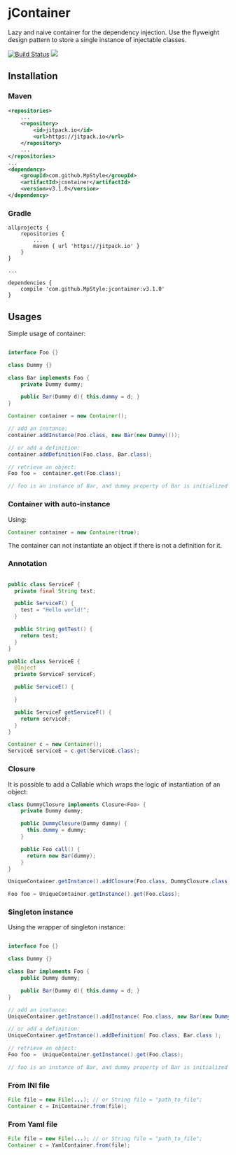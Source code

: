 # jContainer

Lazy and naive container for the dependency injection.
Use the flyweight design pattern to store a single instance of injectable classes.

[![Build Status](https://travis-ci.org/MpStyle/jcontainer.svg?branch=master)](https://travis-ci.org/MpStyle/jcontainer) [![](https://jitpack.io/v/MpStyle/jcontainer.svg)](https://jitpack.io/#MpStyle/jcontainer)

## Installation

### Maven
```xml
<repositories>
    ...
    <repository>
        <id>jitpack.io</id>
        <url>https://jitpack.io</url>
    </repository>
    ...
</repositories>
...
<dependency>
    <groupId>com.github.MpStyle</groupId>
    <artifactId>jcontainer</artifactId>
    <version>v3.1.0</version>
</dependency>
```

### Gradle
```
allprojects {
    repositories {
        ...
        maven { url 'https://jitpack.io' }
    }
}

...

dependencies {
    compile 'com.github.MpStyle:jcontainer:v3.1.0'
}

```

## Usages

Simple usage of container:

```java

interface Foo {}

class Dummy {}

class Bar implements Foo {
    private Dummy dummy;

    public Bar(Dummy d){ this.dummy = d; }
}

Container container = new Container();

// add an instance:
container.addInstance(Foo.class, new Bar(new Dummy()));

// or add a definition:
container.addDefinition(Foo.class, Bar.class);

// retrieve an object:
Foo foo =  container.get(Foo.class);

// foo is an instance of Bar, and dummy property of Bar is initialized as an instance of Dummy.

```

### Container with auto-instance

Using:

```java
Container container = new Container(true);
```

The container can not instantiate an object if there is not a definition for it. 

### Annotation

```java

public class ServiceF {
  private final String test;

  public ServiceF() {
    test = "Hello world!";
  }

  public String getTest() {
    return test;
  }
}

public class ServiceE {
  @Inject
  private ServiceF serviceF;

  public ServiceE() {

  }

  public ServiceF getServiceF() {
    return serviceF;
  }
}

Container c = new Container();
ServiceE serviceE = c.get(ServiceE.class);

```

### Closure

It is possible to add a Callable which wraps the logic of instantiation of an object:

```java
class DummyClosure implements Closure<Foo> {
    private Dummy dummy;

    public DummyClosure(Dummy dummy) {
      this.dummy = dummy;
    }

    public Foo call() {
      return new Bar(dummy);
    }
}

UniqueContainer.getInstance().addClosure(Foo.class, DummyClosure.class);

Foo foo = UniqueContainer.getInstance().get(Foo.class);
```

### Singleton instance

Using the wrapper of singleton instance:

```java

interface Foo {}

class Dummy {}

class Bar implements Foo {
    public Dummy dummy;

    public Bar(Dummy d){ this.dummy = d; }
}

// add an instance:
UniqueContainer.getInstance().addInstance( Foo.class, new Bar(new Dummy()) );

// or add a definition:
UniqueContainer.getInstance().addDefinition( Foo.class, Bar.class );

// retrieve an object:
Foo foo =  UniqueContainer.getInstance().get(Foo.class);

// foo is an instance of Bar, and dummy property of Bar is initialized as an instance of Dummy.
```

### From INI file
```java
File file = new File(...); // or String file = "path_to_file";
Container c = IniContainer.from(file);
```

### From Yaml file
```java
File file = new File(...); // or String file = "path_to_file";
Container c = YamlContainer.from(file);
```


